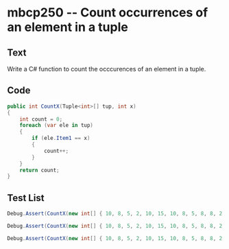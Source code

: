 # mbcp250 -- Count occurrences of an element in a tuple

## Text

Write a C# function to count the occcurences of an element in a tuple.

## Code

```csharp
public int CountX(Tuple<int>[] tup, int x) 
{ 
    int count = 0; 
    foreach (var ele in tup) 
    { 
        if (ele.Item1 == x) 
        { 
            count++; 
        } 
    } 
    return count; 
}
```

## Test List

```csharp
Debug.Assert(CountX(new int[] { 10, 8, 5, 2, 10, 15, 10, 8, 5, 8, 8, 2 }, 4) == 0);
```

```csharp
Debug.Assert(CountX(new int[] { 10, 8, 5, 2, 10, 15, 10, 8, 5, 8, 8, 2 }, 10) == 3);
```

```csharp
Debug.Assert(CountX(new int[] { 10, 8, 5, 2, 10, 15, 10, 8, 5, 8, 8, 2 }, 8) == 4);
```
